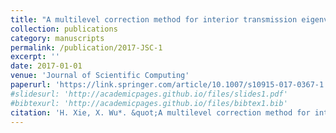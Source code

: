 ```yaml
---
title: "A multilevel correction method for interior transmission eigenvalue problem"
collection: publications
category: manuscripts
permalink: /publication/2017-JSC-1
excerpt: ''
date: 2017-01-01
venue: 'Journal of Scientific Computing'
paperurl: 'https://link.springer.com/article/10.1007/s10915-017-0367-1'
#slidesurl: 'http://academicpages.github.io/files/slides1.pdf'
#bibtexurl: 'http://academicpages.github.io/files/bibtex1.bib'
citation: 'H. Xie, X. Wu*. &quot;A multilevel correction method for interior transmission eigenvalue problem.&quot; <i>Journal of Scientific Computing</i>. 72(2), 586-604, 2017.'
---
```



